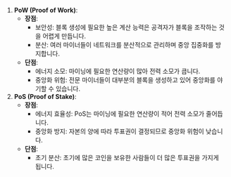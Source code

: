 1. **PoW (Proof of Work)**:
    - **장점**:
        - 보안성: 블록 생성에 필요한 높은 계산 능력은 공격자가 블록을 조작하는 것을 어렵게 만듭니다.
        - 분산: 여러 마이너들이 네트워크를 분산적으로 관리하며 중앙 집중화를 방지합니다.
    - **단점**:
        - 에너지 소모: 마이닝에 필요한 연산량이 많아 전력 소모가 큽니다.
        - 중앙화 위험: 전문 마이너들이 대부분의 블록을 생성하고 있어 중앙화를 야기할 수 있습니다.
2. **PoS (Proof of Stake)**:
    - **장점**:
        - 에너지 효율성: PoS는 마이닝에 필요한 연산량이 적어 전력 소모가 줄어듭니다.
        - 중앙화 방지: 자본의 양에 따라 투표권이 결정되므로 중앙화 위험이 낮습니다.
    - **단점**:
        - 초기 분산: 초기에 많은 코인을 보유한 사람들이 더 많은 투표권을 가지게 됩니다.